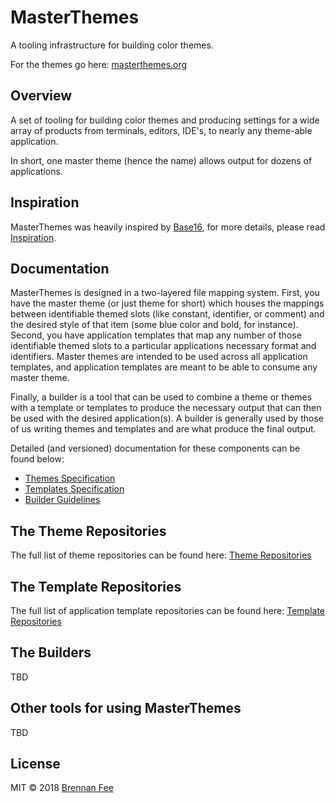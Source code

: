 # MasterThemes

A tooling infrastructure for building color themes.

For the themes go here: [masterthemes.org](https://www.masterthemes.org/)

## Overview

A set of tooling for building color themes and producing settings for a wide array of products from
terminals, editors, IDE's, to nearly any theme-able application.

In short, one master theme (hence the name) allows output for dozens of applications.

## Inspiration

MasterThemes was heavily inspired by [Base16](http://chriskempson.com/projects/base16/), for more
details, please read [Inspiration](inspiration.md).

## Documentation

MasterThemes is designed in a two-layered file mapping system. First, you have the master theme (or
just theme for short) which houses the mappings between identifiable themed slots (like constant,
identifier, or comment) and the desired style of that item (some blue color and bold, for instance).
Second, you have application templates that map any number of those identifiable themed slots to a
particular applications necessary format and identifiers. Master themes are intended to be used
across all application templates, and application templates are meant to be able to consume any
master theme.

Finally, a builder is a tool that can be used to combine a theme or themes with a template or
templates to produce the necessary output that can then be used with the desired application(s). A
builder is generally used by those of us writing themes and templates and are what produce the final
output.

Detailed (and versioned) documentation for these components can be found below:

-   [Themes Specification](theme-spec.md)
-   [Templates Specification](template-spec.md)
-   [Builder Guidelines](builder-guidelines.md)

## The Theme Repositories

The full list of theme repositories can be found here:
[Theme Repositories](https://www.masterthemes.org/theme-repositories.html/)

## The Template Repositories

The full list of application template repositories can be found here:
[Template Repositories](https://www.masterthemes.org/template-repositories.html/)

## The Builders

TBD

## Other tools for using MasterThemes

TBD

## License

MIT © 2018 [Brennan Fee](https://github.com/masterthemes)
